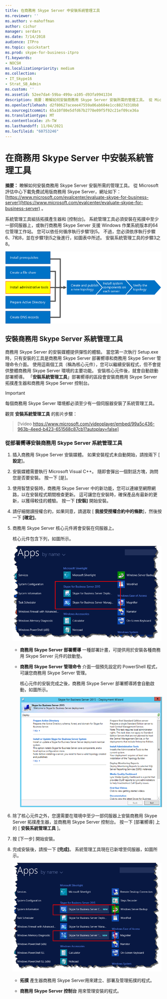 ```yaml
---
title: 在商務用 Skype Server 中安裝系統管理工具
ms.reviewer: ''
ms.author: v-mahoffman
author: cichur
manager: serdars
ms.date: 7/14/2018
audience: ITPro
ms.topic: quickstart
ms.prod: skype-for-business-itpro
f1.keywords:
- NOCSH
ms.localizationpriority: medium
ms.collection:
- IT_Skype16
- Strat_SB_Admin
ms.custom: ''
ms.assetid: 52ee7da4-59ba-499a-a105-d93fa9941334
description: 摘要：瞭解如何安裝商務用 Skype Server 安裝所需的管理工具。 從 Microsoft 評估中心下載免費試用版商務用 Skype Server，網址如下： https://www.microsoft.com/evalcenter/evaluate-skype-for-business-server 。
ms.openlocfilehash: d2f80627aceee47559a06ab604e1cc8827d310b8
ms.sourcegitcommit: 65a10f80e5dfd67b2778e09f5f92c21ef09ce36a
ms.translationtype: MT
ms.contentlocale: zh-TW
ms.lasthandoff: 11/04/2021
ms.locfileid: "60753246"
---
```

# <a name="install-administrative-tools-in-skype-for-business-server"></a>在商務用 Skype Server 中安裝系統管理工具
 
**摘要：** 瞭解如何安裝商務用 Skype Server 安裝所需的管理工具。 從 Microsoft 評估中心下載免費試用版商務用 Skype Server，網址如下： [https://www.microsoft.com/evalcenter/evaluate-skype-for-business-server](https://www.microsoft.com/evalcenter/evaluate-skype-for-business-server) 。
  
系統管理工具組括拓撲產生器和 [控制台]。 系統管理工具必須安裝在拓撲中至少一部伺服器上，或執行商務用 Skype Server 支援 Windows 作業系統版本的64位管理工作站。 您可以依任何循序執行步驟1到5。 不過，您必須依序執行步驟6、7和8，並在步驟1到5之後進行，如圖表中所述。 安裝系統管理工具的步驟3之8。
  
![一覽表圖表。](../../media/d856afe8-4758-432f-bc45-e1956016419a.png)
  
## <a name="install-skype-for-business-server-administrative-tools"></a>安裝商務用 Skype Server 系統管理工具

商務用 Skype Server 的安裝媒體提供彈性的體驗。 當您第一次執行 Setup.exe 時，只有安裝的工具是商務用 Skype Server 部署嚮導和商務用 Skype Server 管理命令介面。 使用這兩個工具（稱為核心元件），您可以繼續安裝程式，但不會提供整體商務用 Skype Server 環境的主要功能。 安裝核心元件後，就會自動啟動部署嚮導。 「**安裝系統管理工具**」部署嚮導的區段會安裝商務用 Skype Server 拓撲產生器和商務用 Skype Server 控制台。
  
> [!IMPORTANT]
> 每個商務用 Skype Server 環境都必須至少有一個伺服器安裝了系統管理工具。 
  
觀賞 **安裝系統管理工具** 的影片步驟：
  
> [!video https://www.microsoft.com/videoplayer/embed/99a5c436-963b-4eed-b423-651568c87cb1?autoplay=false]
  
### <a name="install-skype-for-business-server-administrative-tools-from-the-deployment-wizard"></a>從部署嚮導安裝商務用 Skype Server 系統管理工具

1. 插入商務用 Skype Server 安裝媒體。 如果安裝程式未自動開始，請按兩下 [ **設定**]。
    
2. 安裝媒體需要執行 Microsoft Visual C++。 隨即會彈出一個對話方塊，詢問您是否要安裝。 按一下 [是]。
    
3. 使用智慧安裝時，商務用 Skype Server 中的新功能，您可以連線至網際網路，以在安裝程式期間檢查更新。 這可讓您在安裝時，確保產品有最新的更新，以獲得較佳的體驗。 按一下 **[安裝]** 開始安裝。
    
4. 請仔細閱讀授權合約，如果同意，請選取 [ **我接受授權合約中的條款**]，然後按一下 **[確定]**。
    
5. 商務用 Skype Server 核心元件將會安裝在伺服器上。 
    
    核心元件包含下列，如圖所示。
    
    ![[應用程式] 畫面中的核心元件。](../../media/0da1d983-4c4b-4b23-a196-c3bdba4857c6.png)
  
   - **商務用 Skype Server 部署嚮導** 一種部署計畫，可提供用於安裝各種商務用 Skype Server 元件的啟動墊。
    
   - **商務用 Skype Server 管理命令** 介面一個預先設定的 PowerShell 程式，可讓您商務用 Skype Server 管理。
    
     核心元件的安裝完成之後，商務用 Skype Server 部署嚮導將會自動啟動，如圖所示。 
    
     ![商務用 Skype Server部署嚮導。](../../media/310c3437-83f9-48fa-a1e1-9fd09009fe31.png)
  
6. 除了核心元件之外，您還需要在環境中至少一部伺服器上安裝商務用 Skype Server 拓撲產生器，並商務用 Skype Server 控制台。 按一下 [部署嚮導] 上的 [ **安裝系統管理工具** ]。
    
7. 按 [下一步] 開始安裝。
    
8. 完成安裝後，請按一下 **[完成]**。 系統管理工具現在已新增至伺服器，如圖所示。
    
    ![商務用 Skype Server系統管理工具。](../../media/760873dd-9c87-4efb-bf98-7162d876fd18.png)
  
   - **拓撲** 產生器商務用 Skype Server用來建立、部署及管理拓撲的程式。
    
   - **商務用 Skype Server 控制台** 用來管理安裝的程式。
    

